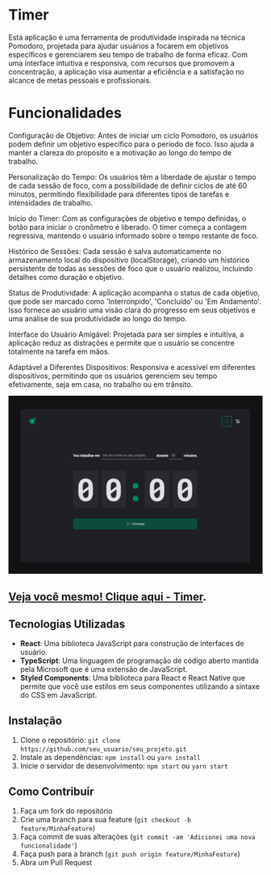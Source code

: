 # Timer

Esta aplicação é uma ferramenta de produtividade inspirada na técnica Pomodoro, projetada para ajudar usuários a focarem em objetivos específicos e gerenciarem seu tempo de trabalho de forma eficaz. Com uma interface intuitiva e responsiva, com recursos que promovem a concentração, a aplicação visa aumentar a eficiência e a satisfação no alcance de metas pessoais e profissionais.

# Funcionalidades

Configuração de Objetivo: Antes de iniciar um ciclo Pomodoro, os usuários podem definir um objetivo específico para o período de foco. Isso ajuda a manter a clareza do propósito e a motivação ao longo do tempo de trabalho.

Personalização do Tempo: Os usuários têm a liberdade de ajustar o tempo de cada sessão de foco, com a possibilidade de definir ciclos de até 60 minutos, permitindo flexibilidade para diferentes tipos de tarefas e intensidades de trabalho.

Início do Timer: Com as configurações de objetivo e tempo definidas, o botão para iniciar o cronômetro é liberado. O timer começa a contagem regressiva, mantendo o usuário informado sobre o tempo restante de foco.

Histórico de Sessões: Cada sessão é salva automaticamente no armazenamento local do dispositivo (localStorage), criando um histórico persistente de todas as sessões de foco que o usuário realizou, incluindo detalhes como duração e objetivo.

Status de Produtividade: A aplicação acompanha o status de cada objetivo, que pode ser marcado como 'Interronpido', 'Concluído' ou 'Em Andamento'. Isso fornece ao usuário uma visão clara do progresso em seus objetivos e uma análise de sua produtividade ao longo do tempo.

Interface do Usuário Amigável: Projetada para ser simples e intuitiva, a aplicação reduz as distrações e permite que o usuário se concentre totalmente na tarefa em mãos.

Adaptável a Diferentes Dispositivos: Responsiva e acessível em diferentes dispositivos, permitindo que os usuários gerenciem seu tempo efetivamente, seja em casa, no trabalho ou em trânsito.

![Preview do Projeto](public/timer.png)

## [Veja você mesmo! Clique aqui - Timer](https://timer-lemon-chi.vercel.app/).

## Tecnologias Utilizadas

-   **React**: Uma biblioteca JavaScript para construção de interfaces de usuário.
-   **TypeScript**: Uma linguagem de programação de código aberto mantida pela Microsoft que é uma extensão de JavaScript.
-   **Styled Components**: Uma biblioteca para React e React Native que permite que você use estilos em seus componentes utilizando a sintaxe do CSS em JavaScript.

## Instalação

1. Clone o repositório: `git clone https://github.com/seu_usuario/seu_projeto.git`
2. Instale as dependências: `npm install` ou `yarn install`
3. Inicie o servidor de desenvolvimento: `npm start` ou `yarn start`

## Como Contribuir

1. Faça um fork do repositório
2. Crie uma branch para sua feature (`git checkout -b feature/MinhaFeature`)
3. Faça commit de suas alterações (`git commit -am 'Adicionei uma nova funcionalidade'`)
4. Faça push para a branch (`git push origin feature/MinhaFeature`)
5. Abra um Pull Request
